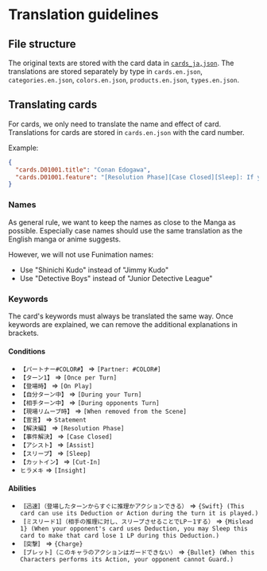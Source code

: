 # Translation guidelines

## File structure

The original texts are stored with the card data in [`cards_ja,json`](../cards_ja.json).
The translations are stored separately by type in `cards.en.json`, `categories.en.json`, `colors.en.json`, `products.en.json`, `types.en.json`.

## Translating cards

For cards, we only need to translate the name and effect of card.
Translations for cards are stored in `cards.en.json` with the card number.

Example:
```json
{
  "cards.D01001.title": "Conan Edogawa",
  "cards.D01001.feature": "[Resolution Phase][Case Closed][Sleep]: If your evidence is equal to or greater than the case level, you win the game.\n\n[Assist][Sleep]: Move this card into the FILE area. If you have 7 or more cards in your FILE area, your case becomes Solved."
}
```

### Names

As general rule, we want to keep the names as close to the Manga as possible.
Especially case names should use the same translation as the English manga or anime suggests.

However, we will not use Funimation names:
* Use "Shinichi Kudo" instead of "Jimmy Kudo"
* Use "Detective Boys" instead of "Junior Detective League"

### Keywords

The card's keywords must always be translated the same way.
Once keywords are explained, we can remove the additional explanations in brackets.

#### Conditions

* `【パートナー#COLOR#】` => `[Partner: #COLOR#]`
* `【ターン1】` => `[Once per Turn]`
* `【登場時】` => `[On Play]`
* `【自分ターン中】` => `[During your Turn]`
* `【相手ターン中】` => `[During opponents Turn]`
* `【現場リムーブ時】` => `[When removed from the Scene]`
* `【宣言】` => `Statement`
* `【解決編】` => `[Resolution Phase]`
* `【事件解決】` => `[Case Closed]`
* `【アシスト】` => `[Assist]`
* `【スリープ】` => `[Sleep]`
* `【カットイン】` => `[Cut-In]`
* `ヒラメキ` => `[Insight]`

#### Abilities

* `〚迅速〛（登場したターンからすぐに推理かアクションできる）` => `{Swift} (This card can use its Deduction or Action during the turn it is played.)`
* `〚ミスリード1〛（相手の推理に対し、スリープさせることでLP－1する）` => `{Mislead 1} (When your opponent's card uses Deduction, you may Sleep this card to make that card lose 1 LP during this Deduction.)`
* `〚突撃〛` => `{Charge}`
* `〚ブレット〛（このキャラのアクションはガードできない）` => `{Bullet} (When this Characters performs its Action, your opponent cannot Guard.)`
